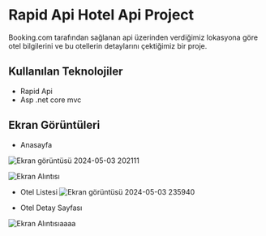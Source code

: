 # Rapid Api Hotel Api Project

Booking.com tarafından sağlanan api üzerinden verdiğimiz lokasyona göre otel bilgilerini ve bu otellerin detaylarını çektiğimiz bir proje.

## Kullanılan Teknolojiler
- Rapid Api
- Asp .net core mvc

## Ekran Görüntüleri
- Anasayfa
  
![Ekran görüntüsü 2024-05-03 202111](https://github.com/Yahyaygmr/My-Proje-6-RapidApiProject/assets/101245826/a8e130a9-c721-4d80-9d3f-49cccd211944)

![Ekran Alıntısı](https://github.com/Yahyaygmr/My-Proje-6-RapidApiProject/assets/101245826/107454a0-6823-4e5b-a828-4f28134be885)

- Otel Listesi
![Ekran görüntüsü 2024-05-03 235940](https://github.com/Yahyaygmr/My-Proje-6-RapidApiProject/assets/101245826/13a96d7a-1815-4d57-83eb-853747adda99)

- Otel Detay Sayfası
  
![Ekran Alıntısıaaaa](https://github.com/Yahyaygmr/My-Proje-6-RapidApiProject/assets/101245826/846672fb-ee67-4cbb-8c57-fdf3e46a4723)
